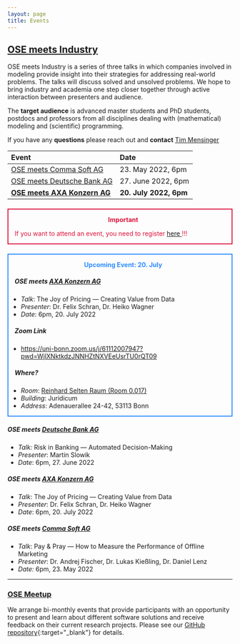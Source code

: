 ```yaml
---
layout: page
title: Events
---
```


## <ins>OSE meets Industry</ins>

OSE meets Industry is a series of three talks in which companies involved in modeling
provide insight into their strategies for addressing real-world problems. The talks will
discuss solved and unsolved problems. We hope to bring industry and academia one step
closer together through active interaction between presenters and audience.

The **target audience** is advanced master students and PhD students, postdocs and
professors from all disciplines dealing with (mathematical) modeling and (scientific)
programming.

If you have any **questions** please reach out and **contact** 
[Tim Mensinger](https://www.bgse.uni-bonn.de/en/people/student-directory/2020/tim-mensinger)

| **Event** | **Date** |
|:----------|:---------|
|[OSE meets Comma Soft AG](#ose-meets-comma-soft-ag) | 23. May 2022, 6pm | 
|[OSE meets Deutsche Bank AG](#ose-meets-deutsche-bank) | 27. June 2022, 6pm | 
|[**OSE meets AXA Konzern AG**](#ose-meets-axa) | **20. July 2022, 6pm** | 

<div style="border: 2px solid #DC143C; padding-left: 1em; margin-top: 1.5em; margin-bottom: 1em;">
<p style="text-align: center; color: #DC143C;">
    <b>Important</b>
</p>
<p style="color: #DC143C;">
    If you want to attend an event, you need to register
    <a href="https://forms.gle/w1aMejXKiwHjiYeC7">here </a>!!!
</p>
</div>

<div style="border: 2px solid #2D8CFF; padding-left: 1em; margin-top: 1.5em; margin-bottom: 1em;">
<p style="text-align: center; color: #2D8CFF;">
    <b>Upcoming Event: 20. July</b>
</p>

<p style="color: #2D8CFF;">

<h5>OSE meets <a href="https://www.axa.de/">AXA Konzern AG</a></h5>

<ul style="padding-left: 1em;">
<li>
<i>Talk</i>: The Joy of Pricing — Creating Value from Data
</li>
<li>
<i>Presenter</i>: Dr. Felix Schran, Dr. Heiko Wagner
</li>
<li>
<i>Date</i>: 6pm, 20. July 2022
</li>
</ul>

<h5><i>Zoom Link</i></h5>

<ul style="padding-left: 1em;">
<li>
<a href="https://uni-bonn.zoom.us/j/61112007947?pwd=WjlXNktkdzJNNHZtNXVEeUsrTU0rQT09">https://uni-bonn.zoom.us/j/61112007947?pwd=WjlXNktkdzJNNHZtNXVEeUsrTU0rQT09</a>
</li>
</ul>

<h5><i>Where?</i></h5>

<ul style="padding-left: 1em;">
<li>
<i>Room</i>: <a href="../assets/images/juridicum_room_plan.jpg">Reinhard Selten Raum (Room 0.017)</a>
</li>
<li>
<i>Building</i>: Juridicum 
</li>
<li>
<i>Address</i>: Adenauerallee 24-42, 53113 Bonn
</li>
</ul>


</p>
</div>

##### OSE meets [Deutsche Bank AG](https://www.deutsche-bank.de/)

- *Talk:* Risk in Banking — Automated Decision-Making
- *Presenter*: Martin Slowik
- *Date*: 6pm, 27. June 2022

##### OSE meets [AXA Konzern AG](https://www.axa.de/)

- *Talk*: The Joy of Pricing — Creating Value from Data
- *Presenter*: Dr. Felix Schran, Dr. Heiko Wagner
- *Date*: 6pm, 20. July 2022

##### OSE meets [Comma Soft AG](https://comma-soft.com/en/)

- *Talk*: Pay & Pray — How to Measure the Performance of Offline Marketing
- *Presenter*: Dr. Andrej Fischer, Dr. Lukas Kießling, Dr. Daniel Lenz
- *Date:* 6pm, 23. May 2022

---

### <ins>OSE Meetup</ins>

We arrange bi-monthly events that provide participants with an opportunity to present
and learn about different software solutions and receive feedback on their current
research projects. Please see our [GitHub
repository](https://github.com/OpenSourceEconomics/ose-meetup){:target="_blank"} for
details.
